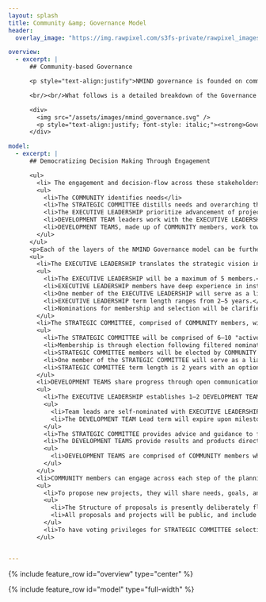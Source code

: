 ```yaml
---
layout: splash
title: Community &amp; Governance Model
header:
  overlay_image: "https://img.rawpixel.com/s3fs-private/rawpixel_images/website_content/s63-jir-6813-beer-05.jpg?w=1000&dpr=1&fit=default&crop=default&q=65&vib=3&con=3&usm=15&bg=F4F4F3&auto=format&ixlib=js-2.2.1&s=3863a5ef7226f7820d04728a0cf2c681"

overview:
  - excerpt: |
      ## Community-based Governance

      <p style="text-align:justify">NMIND governance is founded on community inspiration that leads to community impact, with Community Members contributing as key stakeholders throughout the decision-making process. The NMIND Governance Structure engages four(4) stakeholder groups: EXECUTIVE LEADERSHIP, STRATEGIC COMMITTEE, DEVELOPMENT TEAMS, and the COMMUNITY.

      <br/><br/>What follows is a detailed breakdown of the Governance model develped by NMIND, which has been inspired by the <a href="https://europeanopensciencecloud.github.io/Governance/GovernanceModel.html">European Open Science Cloud</a> community.</p>

      <div>
        <img src="/assets/images/nmind_governance.svg" />
        <p style="text-align:justify; font-style: italic;"><strong>Governance Model Illustration.</strong> The COMMUNITY is the foundation of NMIND, and determines needs of the field. The STRATEGIC COMMITTEE, built from community members, defines the vision. The EXECUTIVE LEADERSHIP prioritizes and siphons responsibilities and deliverables among the development teams. The DEVELOPMENT TEAMS make contributions which go back into the COMMUNITY. The small "Banyan" element of the tree represents the give and take between all levels of NMIND, ensuring a cohesive plan.</p>
      </div>

model:
  - excerpt: |
      ## Democratizing Decision Making Through Engagement

      <ul>
        <li> The engagement and decision-flow across these stakeholders is outlined in the Figure.</li>
        <ul>
          <li>The COMMUNITY identifies needs</li>
          <li>The STRATEGIC COMMITTEE distills needs and overarching themes for the EXECUTIVE LEADERSHIP</li>
          <li>The EXECUTIVE LEADERSHIP prioritize advancement of projects to address community needs, and distributes work among DEVELOPMENT TEAMS</li>
          <li>DEVELOPMENT TEAM leaders work with the EXECUTIVE LEADERSHIP and STRATEGIC COMMITTEE to set goals and provision resources.</li>
          <li>DEVELOPMENT TEAMS, made up of COMMUNITY members, work towards the established objectives and contribute results back to the COMMUNITY.</li>
        </ul>
      </ul>
      <p>Each of the layers of the NMIND Governance model can be further defined as:</p>
      <ul>
        <li>The EXECUTIVE LEADERSHIP translates the strategic vision into prioritized action plans with responsibilities and deliverables distributed to the relevant DEVELOPMENT TEAM(S). The EXECUTIVE LEADERSHIP is responsible for designating, supporting and managing resources utilized in development.</li>
        <ul>
          <li>The EXECUTIVE LEADERSHIP will be a maximum of 5 members.</li>
          <li>EXECUTIVE LEADERSHIP members have deep experience in institutional research, team building, fundraising, leadership, and communication with policymakers and the community.</li>
          <li>One member of the EXECUTIVE LEADERSHIP will serve as a liaison on the STRATEGIC COMMITTEE. This member will either be fixed or rolling, based on scheduling and interest.</li>
          <li>EXECUTIVE LEADERSHIP term length ranges from 2–5 years.</li>
          <li>Nominations for membership and selection will be clarified upon anticipated expiration of the Founding EXECUTIVE LEADERSHIP team.</li>
        </ul>
        <li>The STRATEGIC COMMITTEE, comprised of COMMUNITY members, will define and refine the vision and strategic objectives based on the perceived needs of the COMMUNITY.</li>
        <ul>
          <li>The STRATEGIC COMMITTEE will be comprised of 6–10 "active" NMIND community members, with at least 40% representing early stage researchers.</li>
          <li>Membership is through election following filtered nominations (self- or other)</li>
          <li>STRATEGIC COMMITTEE members will be elected by COMMUNITY members with voting privileges.</li>
          <li>One member of the STRATEGIC COMMITTEE will serve as a liaison on the EXECUTIVE LEADERSHIP (either fixed or rolling, based on scheduling and interest).</li>
          <li>STRATEGIC COMMITTEE term length is 2 years with an option for 1 year extension, to a maximum of 3 years.</li>
        </ul>
        <li>DEVELOPMENT TEAMS share progress through open communication flow with the EXECUTIVE LEADERSHIP, STRATEGIC COMMITTEE, and the COMMUNITY.</li>
        <ul>
          <li>The EXECUTIVE LEADERSHIP establishes 1–2 DEVELOPMENT TEAM leads and confirms progress towards milestones in objective metrics.</li>
          <ul>
            <li>Team leads are self-nominated with EXECUTIVE LEADERSHIP approval.</li>
            <li>The DEVELOPMENT TEAM Lead term will expire upon milestone or project completion with option to extend to the next milestone or project.</li>
          </ul>
          <li>The STRATEGIC COMMITTEE provides advice and guidance to facilitate achievement of strategic objectives based on ongoing engagement with the COMMUNITY.</li>
          <li>The DEVELOPMENT TEAMS provide results and products directly back to the COMMUNITY.</li>
          <ul>
            <li>DEVELOPMENT TEAMS are comprised of COMMUNITY members who are interested in contributing to and supporting the completion of milestones and projects.</li>
          </ul>
        </ul>
        <li>COMMUNITY members can engage across each step of the planning and development lifecycle.</li>
        <ul>
          <li>To propose new projects, they will share needs, goals, and possible paths forward to the STRATEGIC COMMITTEE in the form of structured proposals on the NMIND GitHub.</li>
          <ul>
            <li>The Structure of proposals is presently deliberately flexible, and will be further restricted based on learned experience.</li>
            <li>All proposals and projects will be public, and include instructions for how new members may engage with them.</li>
          </ul>
          <li>To have voting privileges for STRATEGIC COMMITTEE selection, a COMMUNITY MEMBER is required to demonstrate participation in NMIND initiative discussions or monthly hackathons.</li>
        </ul>


---
```


{% include feature_row id="overview" type="center" %}

{% include feature_row id="model" type="full-width" %}
